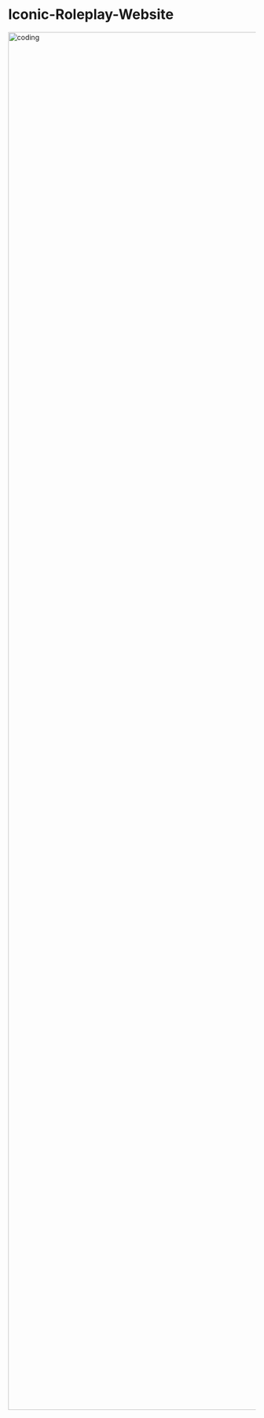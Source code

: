 # Iconic-Roleplay-Website

<img align="center" alt="coding" width="800" height="2800" src="images/screenshot.png">
